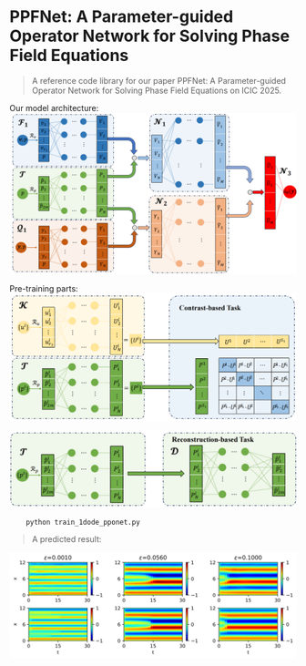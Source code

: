 # PPFNet: A Parameter-guided Operator Network for Solving Phase Field Equations

> A reference code library for our paper PPFNet: A Parameter-guided Operator Network for Solving Phase Field Equations on ICIC 2025.

Our model architecture:
![](./figures/PPFNet.png)

Pre-training parts: 
![](./figures/Loss_c.png)

![](./figures/loss_r.png)
```
    python train_1dode_pponet.py
```

> A predicted result:

![](./figures/1D_MBE_r.png)
